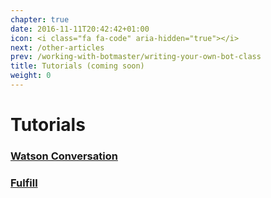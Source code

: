 ```yaml
---
chapter: true
date: 2016-11-11T20:42:42+01:00
icon: <i class="fa fa-code" aria-hidden="true"></i>
next: /other-articles
prev: /working-with-botmaster/writing-your-own-bot-class
title: Tutorials (coming soon)
weight: 0
---
```




# Tutorials

### [Watson Conversation](watson-conversation)
### [Fulfill](using-fulfill)
